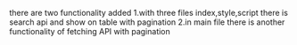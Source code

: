 there are two functionality added
1.with three files index,style,script there is search api and show on table with pagination
2.in main file there is another functionality of fetching API with pagination

